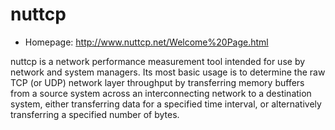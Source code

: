 # nuttcp

* Homepage: http://www.nuttcp.net/Welcome%20Page.html

nuttcp is a network performance measurement tool intended for use by
 network and system managers. Its most basic usage is to determine the raw
 TCP (or UDP) network layer throughput by transferring memory buffers from
 a source system across an interconnecting network to a destination system,
 either transferring data for a specified time interval, or alternatively
 transferring a specified number of bytes.
